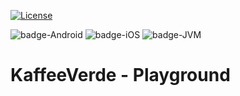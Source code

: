 [![License](https://img.shields.io/badge/License-Apache%202.0-blue.svg)](http://www.apache.org/licenses/LICENSE-2.0)

![badge-Android](https://img.shields.io/badge/Platform-Android-brightgreen)
![badge-iOS](https://img.shields.io/badge/Platform-iOS-lightgray)
![badge-JVM](https://img.shields.io/badge/Platform-JVM-orange)

# KaffeeVerde - Playground